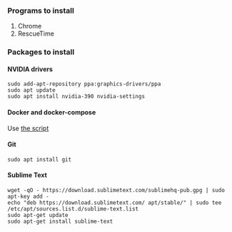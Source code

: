 ### Programs to install
1. Chrome
1. RescueTime

### Packages to install
#### NVIDIA drivers
```
sudo add-apt-repository ppa:graphics-drivers/ppa
sudo apt update
sudo apt install nvidia-390 nvidia-settings
```
#### Docker and docker-compose
Use [the script](https://github.com/vitaliykobrin/useful-scripts/blob/master/scripts/install-docker.sh)

#### Git
```
sudo apt install git
```

#### Sublime Text
```
wget -qO - https://download.sublimetext.com/sublimehq-pub.gpg | sudo apt-key add -
echo "deb https://download.sublimetext.com/ apt/stable/" | sudo tee /etc/apt/sources.list.d/sublime-text.list
sudo apt-get update
sudo apt-get install sublime-text
```
